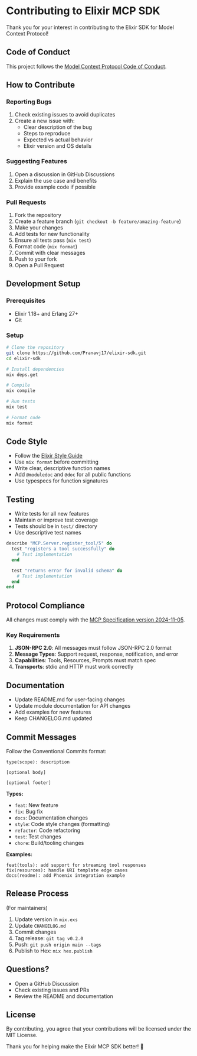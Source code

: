 # Contributing to Elixir MCP SDK

Thank you for your interest in contributing to the Elixir SDK for Model Context Protocol!

## Code of Conduct

This project follows the [Model Context Protocol Code of Conduct](https://github.com/modelcontextprotocol/.github/blob/main/CODE_OF_CONDUCT.md).

## How to Contribute

### Reporting Bugs

1. Check existing issues to avoid duplicates
2. Create a new issue with:
   - Clear description of the bug
   - Steps to reproduce
   - Expected vs actual behavior
   - Elixir version and OS details

### Suggesting Features

1. Open a discussion in GitHub Discussions
2. Explain the use case and benefits
3. Provide example code if possible

### Pull Requests

1. Fork the repository
2. Create a feature branch (`git checkout -b feature/amazing-feature`)
3. Make your changes
4. Add tests for new functionality
5. Ensure all tests pass (`mix test`)
6. Format code (`mix format`)
7. Commit with clear messages
8. Push to your fork
9. Open a Pull Request

## Development Setup

### Prerequisites

- Elixir 1.18+ and Erlang 27+
- Git

### Setup

```bash
# Clone the repository
git clone https://github.com/Pranavj17/elixir-sdk.git
cd elixir-sdk

# Install dependencies
mix deps.get

# Compile
mix compile

# Run tests
mix test

# Format code
mix format
```

## Code Style

- Follow the [Elixir Style Guide](https://github.com/christopheradams/elixir_style_guide)
- Use `mix format` before committing
- Write clear, descriptive function names
- Add `@moduledoc` and `@doc` for all public functions
- Use typespecs for function signatures

## Testing

- Write tests for all new features
- Maintain or improve test coverage
- Tests should be in `test/` directory
- Use descriptive test names

```elixir
describe "MCP.Server.register_tool/5" do
  test "registers a tool successfully" do
    # Test implementation
  end

  test "returns error for invalid schema" do
    # Test implementation
  end
end
```

## Protocol Compliance

All changes must comply with the [MCP Specification version 2024-11-05](https://modelcontextprotocol.io).

### Key Requirements

1. **JSON-RPC 2.0**: All messages must follow JSON-RPC 2.0 format
2. **Message Types**: Support request, response, notification, and error
3. **Capabilities**: Tools, Resources, Prompts must match spec
4. **Transports**: stdio and HTTP must work correctly

## Documentation

- Update README.md for user-facing changes
- Update module documentation for API changes
- Add examples for new features
- Keep CHANGELOG.md updated

## Commit Messages

Follow the Conventional Commits format:

```
type(scope): description

[optional body]

[optional footer]
```

**Types:**
- `feat`: New feature
- `fix`: Bug fix
- `docs`: Documentation changes
- `style`: Code style changes (formatting)
- `refactor`: Code refactoring
- `test`: Test changes
- `chore`: Build/tooling changes

**Examples:**
```
feat(tools): add support for streaming tool responses
fix(resources): handle URI template edge cases
docs(readme): add Phoenix integration example
```

## Release Process

(For maintainers)

1. Update version in `mix.exs`
2. Update `CHANGELOG.md`
3. Commit changes
4. Tag release: `git tag v0.2.0`
5. Push: `git push origin main --tags`
6. Publish to Hex: `mix hex.publish`

## Questions?

- Open a GitHub Discussion
- Check existing issues and PRs
- Review the README and documentation

## License

By contributing, you agree that your contributions will be licensed under the MIT License.

Thank you for helping make the Elixir MCP SDK better! 🎉
